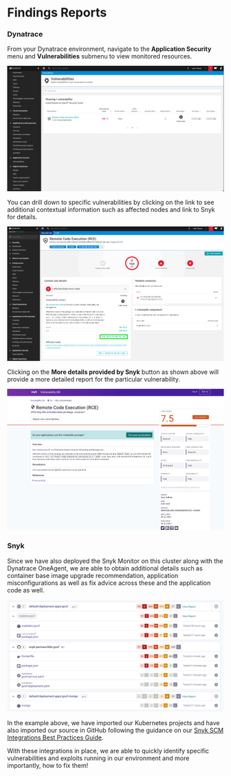 # Findings Reports

### Dynatrace

From your Dynatrace environment, navigate to the **Application Security** menu and **Vulnerabilities** submenu to view monitored resources.

![](../../../../.gitbook/assets/dynatrace-vuln-01.png)

You can drill down to specific vulnerabilities by clicking on the link to see additional contextual information such as affected nodes and link to Snyk for details.

![](../../../../.gitbook/assets/dynatrace-vuln-02.png)

Clicking on the **More details provided by Snyk** button as shown above will provide a more detailed report for the particular vulnerability.

![](../../../../.gitbook/assets/dynatrace-vuln-03.png)

### Snyk

Since we have also deployed the Snyk Monitor on this cluster along with the Dynatrace OneAgent, we are able to obtain additional details such as container base image upgrade recommendation, application misconfigurations as well as fix advice across these and the application code as well.

![](../../../../.gitbook/assets/snyk-vulns-01.png)

In the example above, we have imported our Kubernetes projects and have also imported our source in GitHub following the guidance on our [Snyk SCM Integrations Best Practices Guide](https://support.snyk.io/hc/en-us/articles/360018010597-Snyk-SCM-integration-good-practices).

With these integrations in place, we are able to quickly identify specific vulnerabilities and exploits running in our environment and more importantly, how to fix them!

